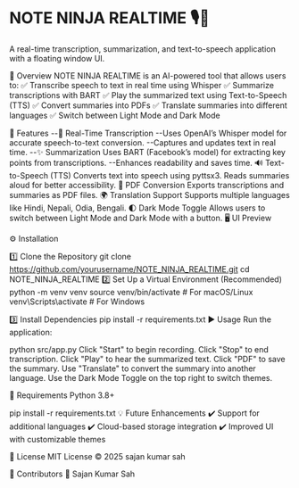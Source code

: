 # NOTE NINJA REALTIME 🎙️📜
A real-time transcription, summarization, and text-to-speech application with a floating window UI.

<!-- Replace with the actual path to your logo -->

📝 Overview
NOTE NINJA REALTIME is an AI-powered tool that allows users to:
✅ Transcribe speech to text in real time using Whisper
✅ Summarize transcriptions with BART
✅ Play the summarized text using Text-to-Speech (TTS)
✅ Convert summaries into PDFs
✅ Translate summaries into different languages
✅ Switch between Light Mode and Dark Mode

🚀 Features
--🎤 Real-Time Transcription
--Uses OpenAI’s Whisper model for accurate speech-to-text conversion.
--Captures and updates text in real time.
--✨ Summarization
Uses BART (Facebook’s model) for extracting key points from transcriptions.
--Enhances readability and saves time.
🔊 Text-to-Speech (TTS)
Converts text into speech using pyttsx3.
Reads summaries aloud for better accessibility.
📄 PDF Conversion
Exports transcriptions and summaries as PDF files.
🌍 Translation Support
Supports multiple languages like Hindi, Nepali, Odia, Bengali.
🌓 Dark Mode Toggle
Allows users to switch between Light Mode and Dark Mode with a button.
🖥️ UI Preview
<!-- Replace with the actual path -->

⚙️ Installation

1️⃣ Clone the Repository
git clone https://github.com/yourusername/NOTE_NINJA_REALTIME.git
cd NOTE_NINJA_REALTIME
2️⃣ Set Up a Virtual Environment (Recommended)
python -m venv venv
source venv/bin/activate  # For macOS/Linux
venv\Scripts\activate  # For Windows

3️⃣ Install Dependencies
pip install -r requirements.txt
▶️ Usage
Run the application:

python src/app.py
Click "Start" to begin recording.
Click "Stop" to end transcription.
Click "Play" to hear the summarized text.
Click "PDF" to save the summary.
Use "Translate" to convert the summary into another language.
Use the Dark Mode Toggle on the top right to switch themes.

📌 Requirements
Python 3.8+

pip install -r requirements.txt
💡 Future Enhancements
✔️ Support for additional languages
✔️ Cloud-based storage integration
✔️ Improved UI with customizable themes

📜 License
MIT License © 2025 sajan kumar sah

🙌 Contributors
👤 Sajan Kumar Sah
